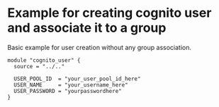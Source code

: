 # Example for creating cognito user and associate it to a group

Basic example for user creation without any group association.

```hcl
module "cognito_user" {
  source = "../.."

  USER_POOL_ID  = "your_user_pool_id_here"
  USER_NAME     = "your_username_here"
  USER_PASSWORD = "yourpasswordhere"
}
```
